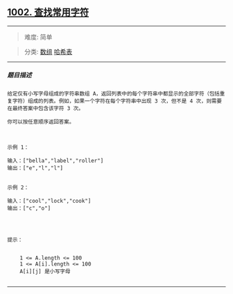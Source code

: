 ## [1002. 查找常用字符](https://leetcode-cn.com/problems/find-common-characters/)

---

> 难度: 简单

> 分类:  [数组](https://leetcode-cn.com/tag/array/)  [哈希表](https://leetcode-cn.com/tag/hash-table/) 

---

##### 题目描述

```
给定仅有小写字母组成的字符串数组 A，返回列表中的每个字符串中都显示的全部字符（包括重复字符）组成的列表。例如，如果一个字符在每个字符串中出现 3 次，但不是 4 次，则需要在最终答案中包含该字符 3 次。

你可以按任意顺序返回答案。

 

示例 1：

输入：["bella","label","roller"]
输出：["e","l","l"]


示例 2：

输入：["cool","lock","cook"]
输出：["c","o"]


 

提示：


	1 <= A.length <= 100
	1 <= A[i].length <= 100
	A[i][j] 是小写字母


```

---
